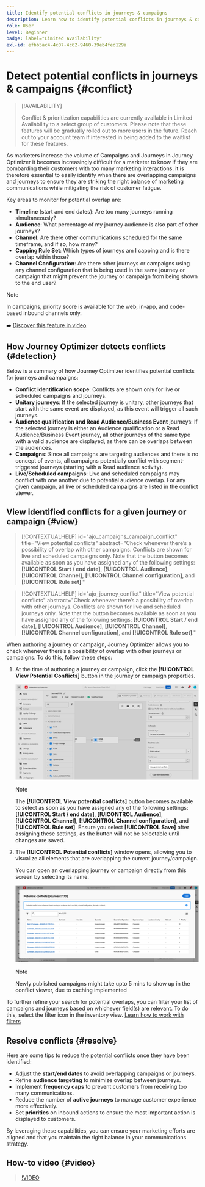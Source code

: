 ```yaml
---
title: Identify potential conflicts in journeys & campaigns
description: Learn how to identify potential conflicts in journeys & campaigns.
role: User
level: Beginner
badge: label="Limited Availability"
exl-id: efbb5ac4-4c07-4c62-9460-39eb4fed129a
---
```

# Detect potential conflicts in journeys & campaigns {#conflict}

>[!AVAILABILITY]
>
>Conflict & prioritization capabilities are currently available in Limited Availability to a select group of customers. Please note that these features will be gradually rolled out to more users in the future. Reach out to your account team if interested in being added to the waitlist for these features.

As marketers increase the volume of Campaigns and Journeys in Journey Optimizer it becomes increasingly difficult for a marketer to know if they are bombarding their customers with too many marketing interactions. it is therefore essential to easily identify when there are overlapping campaigns and journeys to ensure they are striking the right balance of marketing communications while mitigating the risk of customer fatigue. 

Key areas to monitor for potential overlap are:

* **Timeline** (start and end dates): Are too many journeys running simultaneously? 
* **Audience**: What percentage of my journey audience is also part of other journeys? 
* **Channel**: Are there other communications scheduled for the same timeframe, and if so, how many?  
* **Capping Rule Set**: Which types of journeys am I capping and is there overlap within those? 
* **Channel Configuration**: Are there other journeys or campaigns using any channel configuration that is being used in the same journey or campaign that might prevent the journey or campaign from being shown to the end user?

>[!NOTE]
>
>In campaigns, priority score is available for the web, in-app, and code-based inbound channels only.

➡️ [Discover this feature in video](#video)

## How Journey Optimizer detects conflicts {#detection}

Below is a summary of how Journey Optimizer identifies potential conflicts for journeys and campaigns:

* **Conflict identification scope**: Conflicts are shown only for live or scheduled campaigns and journeys.
* **Unitary journeys**: If the selected journey is unitary, other journeys that start with the same event are displayed, as this event will trigger all such journeys.
* **Audience qualification and Read Audience/Business Event** journeys: If the selected journey is either an Audience qualification or a Read Audience/Business Event journey, all other journeys of the same type with a valid audience are displayed, as there can be overlaps between the audiences.
* **Campaigns**: Since all campaigns are targeting audiences and there is no concept of events, all campaigns potentially conflict with segment-triggered journeys (starting with a Read audience activity).
* **Live/Scheduled campaigns**: Live and scheduled campaigns may conflict with one another due to potential audience overlap. For any given campaign, all live or scheduled campaigns are listed in the conflict viewer.

## View identified conflicts for a given journey or campaign {#view}

>[!CONTEXTUALHELP]
>id="ajo_campaigns_campaign_conflict"
>title="View potential conflicts"
>abstract="Check whenever there’s a possibility of overlap with other campaigns. Conflicts are shown for live and scheduled campaigns only. Note that the button becomes available as soon as you have assigned any of the following settings: **[!UICONTROL Start / end date]**, **[!UICONTROL Audience]**, **[!UICONTROL Channel]**, **[!UICONTROL Channel configuration]**, and **[!UICONTROL Rule set]**."

>[!CONTEXTUALHELP]
>id="ajo_journey_conflict"
>title="View potential conflicts"
>abstract="Check whenever there’s a possibility of overlap with other journeys. Conflicts are shown for live and scheduled journeys only. Note that the button becomes available as soon as you have assigned any of the following settings: **[!UICONTROL Start / end date]**, **[!UICONTROL Audience]**, **[!UICONTROL Channel]**, **[!UICONTROL Channel configuration]**, and **[!UICONTROL Rule set]**."

When authoring a journey or campaign, Journey Optimizer allows you to check whenever there’s a possibility of overlap with other journeys or campaigns. To do this, follow these steps:

1. At the time of authoring a journey or campaign, click the **[!UICONTROL View Potential Conflicts]** button in the journey or campaign properties.

    ![](assets/view-conflicts.png)

    >[!NOTE]
    >
    >The **[!UICONTROL View potential conflicts]** button becomes available to select as soon as you have assigned any of the following settings: **[!UICONTROL Start / end date]**, **[!UICONTROL Audience]**, **[!UICONTROL Channel]**, **[!UICONTROL Channel configuration]**, and **[!UICONTROL Rule set]**. Ensure you select **[!UICONTROL Save]** after assigning these settings, as the button will not be selectable until changes are saved.

1. The **[!UICONTROL Potential conflicts]** window opens, allowing you to visualize all elements that are overlapping the current journey/campaign. 

    You can open an overlapping journey or campaign directly from this screen by selecting its name.

    ![](assets/potential-conflicts.png)

    >[!NOTE]
    >
    >Newly published campaigns might take upto 5 mins to show up in the conflict viewer, due to caching implemented

To further refine your search for potential overlaps, you can filter your list of campaigns and journeys based on whichever field(s) are relevant. To do this, select the filter icon in the inventory view. [Learn how to work with filters](../start/search-filter-categorize.md#filter-lists)

## Resolve conflicts {#resolve}

Here are some tips to reduce the potential conflicts once they have been identified:

* Adjust the **start/end dates** to avoid overlapping campaigns or journeys.
* Refine **audience targeting** to minimize overlap between journeys.
* Implement **frequency caps** to prevent customers from receiving too many communications.
* Reduce the number of **active journeys** to manage customer experience more effectively.
* Set **priorities** on inbound actions to ensure the most important action is displayed to customers.

By leveraging these capabilities, you can ensure your marketing efforts are aligned and that you maintain the right balance in your communications strategy.

## How-to video {#video}

>[!VIDEO](https://video.tv.adobe.com/v/3435528?quality=12)
